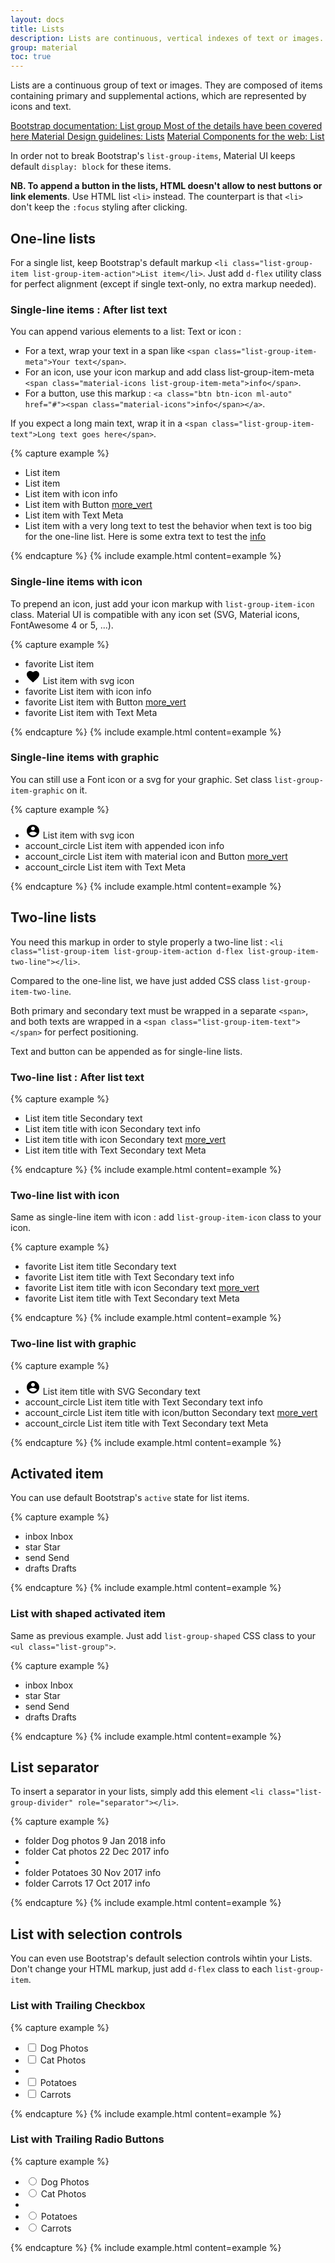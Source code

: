 ```yaml
---
layout: docs
title: Lists
description: Lists are continuous, vertical indexes of text or images.
group: material
toc: true
---
```


Lists are a continuous group of text or images. They are composed of items containing primary and supplemental actions, which are represented by icons and text.

<div class="list-group my-3 my-lg-5">
    <a href="{{ site.baseurl }}/docs/{{ site.docs_version }}/components/list-group/" target="_blank" class="list-group-item list-group-item-action d-flex list-group-item-two-line font-weight-bold">
      <span class="list-group-item-icon lgi-icon-bs"></span>
      <span class="list-group-item-text">
        <span>Bootstrap documentation: List group</span>
        <span>Most of the details have been covered here</span>
      </span>
    </a>
    <a href="https://material.io/components/lists" target="_blank" class="list-group-item list-group-item-action d-flex font-weight-bold">
      <span class="list-group-item-icon lgi-icon-md"></span>
      Material Design guidelines: Lists</a>
    <a href="https://material-components.github.io/material-components-web-catalog/#/component/list" target="_blank" class="list-group-item list-group-item-action d-flex font-weight-bold">
      <span class="list-group-item-icon lgi-icon-mdc"></span>
      Material Components for the web: List</a>
</div>

In order not to break Bootstrap's `list-group-items`, Material UI keeps default `display: block` for these items.

**NB. To append a button in the lists, HTML doesn't allow to nest buttons or link elements**. Use HTML list `<li>` instead. The counterpart is that `<li>` don't keep the `:focus` styling after clicking.

## One-line lists

For a single list, keep Bootstrap's default markup `<li class="list-group-item list-group-item-action">List item</li>`. Just add `d-flex` utility class for perfect alignment (except if single text-only, no extra markup needed).

### Single-line items : After list text

You can append various elements to a list: Text or icon :

* For a text, wrap your text in a span like `<span class="list-group-item-meta">Your text</span>`.
* For an icon, use your icon markup and add class list-group-item-meta `<span class="material-icons list-group-item-meta">info</span>`.
* For a button, use this markup : `<a class="btn btn-icon ml-auto" href="#"><span class="material-icons">info</span></a>`.

If you expect a long main text, wrap it in a `<span class="list-group-item-text">Long text goes here</span>`.

{% capture example %}
<ul class="list-group">
  <li class="list-group-item list-group-item-action">List item</li>
  <li class="list-group-item list-group-item-action d-flex">List item</li>
  <li class="list-group-item list-group-item-action d-flex">
    List item with icon
    <span class="material-icons list-group-item-meta">info</span>
  </li>
  <li class="list-group-item list-group-item-action d-flex">
    List item with Button
    <a class="btn btn-icon ml-auto" href="#"><span class="material-icons">more_vert</span></a>
  </li>
  <li class="list-group-item list-group-item-action d-flex">
    List item with Text
    <span class="list-group-item-meta">Meta</span>
  </li>
  <li class="list-group-item list-group-item-action d-flex">
    <span class="list-group-item-text">List item with a very long text to test the behavior when text is too big for the one-line list. Here is some extra text to test the </span>
    <a class="btn btn-icon ml-auto" href="#"><span class="material-icons">info</span></a>
  </li>
</ul>
{% endcapture %}
{% include example.html content=example %}

### Single-line items with icon

To prepend an icon, just add your icon markup with `list-group-item-icon` class. Material UI is compatible with any icon set (SVG, Material icons, FontAwesome 4 or 5, ...).

{% capture example %}
<ul class="list-group">
  <li class="list-group-item list-group-item-action d-flex">
    <span class="material-icons list-group-item-icon" aria-hidden="true">favorite</span>
    List item
  </li>
  <li class="list-group-item list-group-item-action d-flex">
    <svg class="list-group-item-icon" aria-hidden="true" xmlns="http://www.w3.org/2000/svg" height="24" viewbox="0 0 24 24" width="24"><path d="M0 0h24v24H0z" fill="none" /><path d="M12 21.35l-1.45-1.32C5.4 15.36 2 12.28 2 8.5 2 5.42 4.42 3 7.5 3c1.74 0 3.41.81 4.5 2.09C13.09 3.81 14.76 3 16.5 3 19.58 3 22 5.42 22 8.5c0 3.78-3.4 6.86-8.55 11.54L12 21.35z" /></svg>
    List item with svg icon
  </li>
  <li class="list-group-item list-group-item-action d-flex">
    <span class="material-icons list-group-item-icon" aria-hidden="true">favorite</span>
    List item with icon
    <span class="material-icons list-group-item-meta">info</span>
  </li>
  <li class="list-group-item list-group-item-action d-flex">
    <span class="material-icons list-group-item-icon" aria-hidden="true">favorite</span>
    List item with Button
    <a class="btn btn-icon ml-auto" href="#"><span class="material-icons">more_vert</span></a>
  </li>
  <li class="list-group-item list-group-item-action d-flex">
    <span class="material-icons list-group-item-icon" aria-hidden="true">favorite</span>
    List item with Text
    <span class="list-group-item-meta">Meta</span>
  </li>
</ul>
{% endcapture %}
{% include example.html content=example %}

### Single-line items with graphic

You can still use a Font icon or a svg for your graphic. Set class `list-group-item-graphic` on it.

{% capture example %}

<ul class="list-group my-3">
  <li class="list-group-item list-group-item-action d-flex">
      <svg class="list-group-item-graphic" aria-hidden="true" xmlns="http://www.w3.org/2000/svg" height="24" viewbox="0 0 24 24" width="24"><path d="M12 2C6.48 2 2 6.48 2 12s4.48 10 10 10 10-4.48 10-10S17.52 2 12 2zm0 3c1.66 0 3 1.34 3 3s-1.34 3-3 3-3-1.34-3-3 1.34-3 3-3zm0 14.2c-2.5 0-4.71-1.28-6-3.22.03-1.99 4-3.08 6-3.08 1.99 0 5.97 1.09 6 3.08-1.29 1.94-3.5 3.22-6 3.22z" /><path d="M0 0h24v24H0z" fill="none" /></svg>
    List item with svg icon
  </li>
  <li class="list-group-item list-group-item-action d-flex">
    <span class="material-icons list-group-item-graphic" aria-hidden="true">account_circle</span>
    List item with appended icon
    <span class="material-icons list-group-item-meta">info</span>
  </li>
  <li class="list-group-item list-group-item-action d-flex">
    <span class="material-icons list-group-item-graphic" aria-hidden="true">account_circle</span>
    List item with material icon and Button
    <a class="btn btn-icon ml-auto" href="#"><span class="material-icons">more_vert</span></a>
  </li>
  <li class="list-group-item list-group-item-action d-flex">
    <span class="material-icons list-group-item-graphic" aria-hidden="true">account_circle</span>
    List item with Text
    <span class="list-group-item-meta">Meta</span>
  </li>
</ul>
{% endcapture %}
{% include example.html content=example %}

## Two-line lists

You need this markup in order to style properly a two-line list : `<li class="list-group-item list-group-item-action d-flex list-group-item-two-line"></li>`.

Compared to the one-line list, we have just added CSS class `list-group-item-two-line`.

Both primary and secondary text must be wrapped in a separate `<span>`, and both texts are wrapped in a `<span class="list-group-item-text"></span>` for perfect positioning.

Text and button can be appended as for single-line lists.

### Two-line list : After list text

{% capture example %}

<ul class="list-group">
  <li class="list-group-item list-group-item-action d-flex list-group-item-two-line">
    <span class="list-group-item-text">
      <span>List item title</span>
      <span>Secondary text</span>
    </span>
  </li>
  <li class="list-group-item list-group-item-action d-flex list-group-item-two-line">
    <span class="list-group-item-text">
      <span>List item title with icon</span>
      <span>Secondary text</span>
    </span>
    <span class="material-icons list-group-item-meta">info</span>
   </li>
  <li class="list-group-item list-group-item-action d-flex list-group-item-two-line">
    <span class="list-group-item-text">
      <span>List item title with icon</span>
      <span>Secondary text</span>
    </span>
    <a class="btn btn-icon ml-auto" href="#">
      <span class="material-icons">more_vert</span>
    </a>
  </li>
  <li class="list-group-item list-group-item-action d-flex list-group-item-two-line">
    <span class="list-group-item-text">
      <span>List item title with Text</span>
      <span>Secondary text</span>
    </span>
    <span class="list-group-item-meta">Meta</span>
   </li>
</ul>

{% endcapture %}
{% include example.html content=example %}

### Two-line list with icon

Same as single-line item with icon : add `list-group-item-icon` class to your icon.

{% capture example %}

<ul class="list-group">
  <li class="list-group-item list-group-item-action d-flex list-group-item-two-line">
    <span class="material-icons list-group-item-icon" aria-hidden="true">favorite</span>
    <span class="list-group-item-text">
      <span>List item title</span>
      <span>Secondary text</span>
    </span>
  </li>
  <li class="list-group-item list-group-item-action d-flex list-group-item-two-line">
    <span class="material-icons list-group-item-icon" aria-hidden="true">favorite</span>
    <span class="list-group-item-text">
      <span>List item title with Text</span>
      <span>Secondary text</span>
    </span>
    <span class="material-icons list-group-item-meta">info</span>
   </li>
  <li class="list-group-item list-group-item-action d-flex list-group-item-two-line">
    <span class="material-icons list-group-item-icon" aria-hidden="true">favorite</span>
    <span class="list-group-item-text">
      <span>List item title with icon</span>
      <span>Secondary text</span>
    </span>
    <a class="btn btn-icon ml-auto" href="#">
      <span class="material-icons">more_vert</span>
    </a>
  </li>
  <li class="list-group-item list-group-item-action d-flex list-group-item-two-line">
    <span class="material-icons list-group-item-icon" aria-hidden="true">favorite</span>
    <span class="list-group-item-text">
      <span>List item title with Text</span>
      <span>Secondary text</span>
    </span>
    <span class="list-group-item-meta">Meta</span>
   </li>
</ul>

{% endcapture %}
{% include example.html content=example %}

### Two-line list with graphic

{% capture example %}

<ul class="list-group">
  <li class="list-group-item list-group-item-action d-flex list-group-item-two-line">
    <svg class="list-group-item-graphic" aria-hidden="true" xmlns="http://www.w3.org/2000/svg" height="24" viewbox="0 0 24 24" width="24"><path d="M12 2C6.48 2 2 6.48 2 12s4.48 10 10 10 10-4.48 10-10S17.52 2 12 2zm0 3c1.66 0 3 1.34 3 3s-1.34 3-3 3-3-1.34-3-3 1.34-3 3-3zm0 14.2c-2.5 0-4.71-1.28-6-3.22.03-1.99 4-3.08 6-3.08 1.99 0 5.97 1.09 6 3.08-1.29 1.94-3.5 3.22-6 3.22z" /><path d="M0 0h24v24H0z" fill="none" /></svg>
    <span class="list-group-item-text">
      <span>List item title with SVG</span>
      <span>Secondary text</span>
    </span>
  </li>
  <li class="list-group-item list-group-item-action d-flex list-group-item-two-line">
    <span class="material-icons list-group-item-graphic" aria-hidden="true">account_circle</span>
    <span class="list-group-item-text">
      <span>List item title with Text</span>
      <span>Secondary text</span>
    </span>
    <span class="material-icons list-group-item-meta">info</span>
   </li>
  <li class="list-group-item list-group-item-action d-flex list-group-item-two-line">
    <span class="material-icons list-group-item-graphic" aria-hidden="true">account_circle</span>
    <span class="list-group-item-text">
      <span>List item title with icon/button</span>
      <span>Secondary text</span>
    </span>
    <a class="btn btn-icon ml-auto" href="#">
      <span class="material-icons">more_vert</span>
    </a>
  </li>
  <li class="list-group-item list-group-item-action d-flex list-group-item-two-line">
    <span class="material-icons list-group-item-graphic" aria-hidden="true">account_circle</span>
    <span class="list-group-item-text">
      <span>List item title with Text</span>
      <span>Secondary text</span>
    </span>
    <span class="list-group-item-meta">Meta</span>
   </li>
</ul>

{% endcapture %}
{% include example.html content=example %}

## Activated item

You can use default Bootstrap's `active` state for list items.

{% capture example %}

<ul class="list-group">
  <li class="list-group-item list-group-item-action d-flex">
    <span class="material-icons list-group-item-icon" aria-hidden="true">inbox</span>
    Inbox
  </li>
  <li class="list-group-item active list-group-item-action d-flex">
    <span class="material-icons list-group-item-icon" aria-hidden="true">star</span>
    Star
  </li>
  <li class="list-group-item list-group-item-action d-flex">
    <span class="material-icons list-group-item-icon" aria-hidden="true">send</span>
    Send
  </li>
  <li class="list-group-item list-group-item-action d-flex">
    <span class="material-icons list-group-item-icon" aria-hidden="true">drafts</span>
    Drafts
  </li>
</ul>

{% endcapture %}
{% include example.html content=example %}

### List with shaped activated item

Same as previous example. Just add `list-group-shaped` CSS class to your `<ul class="list-group">`.

{% capture example %}

<ul class="list-group list-group-shaped">
  <li class="list-group-item list-group-item-action d-flex">
    <span class="material-icons list-group-item-icon" aria-hidden="true">inbox</span>
    Inbox
  </li>
  <li class="list-group-item active list-group-item-action d-flex">
    <span class="material-icons list-group-item-icon" aria-hidden="true">star</span>
    Star
  </li>
  <li class="list-group-item list-group-item-action d-flex">
    <span class="material-icons list-group-item-icon" aria-hidden="true">send</span>
    Send
  </li>
  <li class="list-group-item list-group-item-action d-flex">
    <span class="material-icons list-group-item-icon" aria-hidden="true">drafts</span>
    Drafts
  </li>
</ul>

{% endcapture %}
{% include example.html content=example %}

## List separator

To insert a separator in your lists, simply add this element `<li class="list-group-divider" role="separator"></li>`.

{% capture example %}

<ul class="list-group">
  <li class="list-group-item list-group-item-action d-flex list-group-item-two-line">
    <span class="material-icons list-group-item-graphic" aria-hidden="true">folder</span>
    <span class="list-group-item-text">
      <span>Dog photos</span>
      <span>9 Jan 2018</span>
    </span>
    <span class="list-group-item-meta material-icons">info</span>
  </li>
  <li class="list-group-item list-group-item-action d-flex list-group-item-two-line">
    <span class="material-icons list-group-item-graphic" aria-hidden="true">folder</span>
    <span class="list-group-item-text">
      <span>Cat photos</span>
      <span>22 Dec 2017</span>
    </span>
    <span class="list-group-item-meta material-icons">info</span>
  </li>
  <li class="list-group-divider" role="separator"></li>
  <li class="list-group-item list-group-item-action d-flex list-group-item-two-line">
    <span class="material-icons list-group-item-graphic" aria-hidden="true">folder</span>
    <span class="list-group-item-text">
      <span>Potatoes</span>
      <span>30 Nov 2017</span>
    </span>
    <span class="list-group-item-meta material-icons">info</span>
  </li>
  <li class="list-group-item list-group-item-action d-flex list-group-item-two-line">
    <span class="material-icons list-group-item-graphic" aria-hidden="true">folder</span>
    <span class="list-group-item-text">
      <span>Carrots</span>
      <span>17 Oct 2017</span>
    </span>
    <span class="list-group-item-meta material-icons">info</span>
  </li>
</ul>

{% endcapture %}
{% include example.html content=example %}

## List with selection controls

You can even use Bootstrap's default selection controls wihtin your Lists. Don't change your HTML markup, just add `d-flex` class to each `list-group-item`.

### List with Trailing Checkbox

{% capture example %}

<ul class="list-group">
  <li class="list-group-item list-group-item-action d-flex">
    <div class="custom-control custom-checkbox">
      <input type="checkbox" class="custom-control-input" id="customCheck1">
      <label class="custom-control-label" for="customCheck1">Dog Photos</label>
    </div>
  </li>
  <li class="list-group-item list-group-item-action d-flex">
    <div class="custom-control custom-checkbox">
      <input type="checkbox" class="custom-control-input" id="customCheck2">
      <label class="custom-control-label" for="customCheck2">Cat Photos</label>
    </div>
  </li>
  <li class="list-group-divider" role="separator"></li>
  <li class="list-group-item list-group-item-action d-flex">
    <div class="custom-control custom-checkbox">
      <input type="checkbox" class="custom-control-input" id="customCheck3">
      <label class="custom-control-label" for="customCheck3">Potatoes</label>
    </div>
  </li>
  <li class="list-group-item list-group-item-action d-flex">
    <div class="custom-control custom-checkbox">
      <input type="checkbox" class="custom-control-input" id="customCheck4">
      <label class="custom-control-label" for="customCheck4">Carrots</label>
    </div>
  </li>
</ul>

{% endcapture %}
{% include example.html content=example %}

### List with Trailing Radio Buttons

{% capture example %}

<ul class="list-group">
  <li class="list-group-item list-group-item-action d-flex">
    <div class="custom-control custom-radio">
      <input type="radio" class="custom-control-input" id="customRadio1" name="customRadio">
      <label class="custom-control-label" for="customRadio1">Dog Photos</label>
    </div>
  </li>
  <li class="list-group-item list-group-item-action d-flex">
    <div class="custom-control custom-radio">
      <input type="radio" class="custom-control-input" id="customRadio2" name="customRadio">
      <label class="custom-control-label" for="customRadio2">Cat Photos</label>
    </div>
  </li>
  <li class="list-group-divider" role="separator"></li>
  <li class="list-group-item list-group-item-action d-flex">
    <div class="custom-control custom-radio">
      <input type="radio" class="custom-control-input" id="customRadio3" name="customRadio">
      <label class="custom-control-label" for="customRadio3">Potatoes</label>
    </div>
  </li>
  <li class="list-group-item list-group-item-action d-flex">
    <div class="custom-control custom-radio">
      <input type="radio" class="custom-control-input" id="customRadio4" name="customRadio">
      <label class="custom-control-label" for="customRadio4">Carrots</label>
    </div>
  </li>
</ul>

{% endcapture %}
{% include example.html content=example %}
